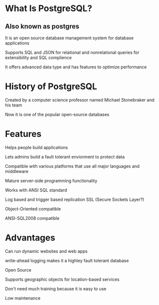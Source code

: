 # What Is PostgreSQL?
## Also known as postgres

It is an open source database management system for database applications

Supports SQL and JSON for relational and nonrelational queries for extensibility and SQL complience

It offers advanced data type and has features to optimize performance

# History of PostgreSQL

Created by a computer science professor named Michael Stonebraker and his team

Now it is one of the popular open-source databases

# Features

Helps people build applications

Lets admins build a fault tolerant enviorment to protect data

Compatible with various platforms that use all major languages and middleware

Mature server-side programming functionality

Works with ANSI SQL standard

Log based and trigger based replication SSL (Secure Sockets Layer?)

Object-Oriented compatible

ANSI-SQL2008 compatible

# Advantages

Can run dynamic websites and web apps

write-ahead logging makes it a highley fault tolerant database

Open Source

Supports geographic objects for location-based services

Don't need much training because it is easy to use

Low maintenance